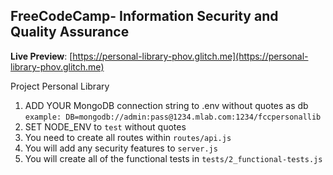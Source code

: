 **FreeCodeCamp**- Information Security and Quality Assurance
------

**Live Preview**: [https://personal-library-phov.glitch.me](https://personal-library-phov.glitch.me)

Project Personal Library

1) ADD YOUR MongoDB connection string to .env without quotes as db
    `example: DB=mongodb://admin:pass@1234.mlab.com:1234/fccpersonallib`
2) SET NODE_ENV to `test` without quotes
3) You need to create all routes within `routes/api.js`
4) You will add any security features to `server.js`
5) You will create all of the functional tests in `tests/2_functional-tests.js`


